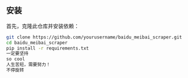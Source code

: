 
## 安装

首先，克隆此仓库并安装依赖：

```bash
git clone https://github.com/yourusername/baidu_meibai_scraper.git
cd baidu_meibai_scraper
pip install -r requirements.txt
一定要坚持
so cool
人生苦短，需要努力！
不停旋转
